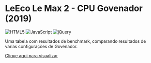 # **LeEco Le Max 2 - CPU Govenador (2019)**

![HTML5](https://img.shields.io/badge/html5-%23E34F26.svg?style=for-the-badge&logo=html5&logoColor=white)
![JavaScript](https://img.shields.io/badge/javascript-%23323330.svg?style=for-the-badge&logo=javascript&logoColor=%23F7DF1E)
![jQuery](https://img.shields.io/badge/jquery-%230769AD.svg?style=for-the-badge&logo=jquery&logoColor=white)

Uma tabela com resultados de benchmark, comparando resultados de varias configurações de Govenador.

[Clique aqui para visualizar](https://43d.github.io/LeEco/)
